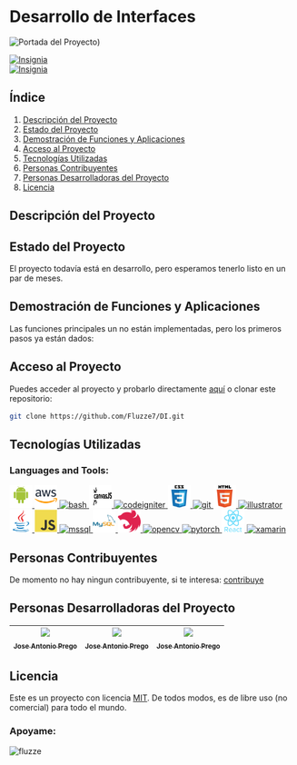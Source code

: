 # Desarrollo de Interfaces

![Portada del Proyecto](https://user-images.githubusercontent.com/66388384/169884770-c7364478-2430-445f-97e1-b5c19e736c4f.png))

[![Insignia](https://img.shields.io/badge/estado-en%20desarrollo-yellow)](https://github.com/tu-usuario/tu-repo)  
[![Insignia](https://img.shields.io/badge/licencia-MIT-blue)](https://github.com/tu-usuario/tu-repo/blob/main/LICENSE)


## Índice
1. [Descripción del Proyecto](#descripción-del-proyecto)
2. [Estado del Proyecto](#estado-del-proyecto)
3. [Demostración de Funciones y Aplicaciones](#demostración-de-funciones-y-aplicaciones)
4. [Acceso al Proyecto](#acceso-al-proyecto)
5. [Tecnologías Utilizadas](#tecnologías-utilizadas)
6. [Personas Contribuyentes](#personas-contribuyentes)
7. [Personas Desarrolladoras del Proyecto](#personas-desarrolladoras-del-proyecto)
8. [Licencia](#licencia)

## Descripción del Proyecto


## Estado del Proyecto

El proyecto todavía está en desarrollo, pero esperamos tenerlo listo en un par de meses.

## Demostración de Funciones y Aplicaciones
Las funciones principales un no están implementadas, pero los primeros pasos ya están dados:


## Acceso al Proyecto
Puedes acceder al proyecto y probarlo directamente [aquí](https://github.com/Fluzze7/DI.git) o clonar este repositorio:

```bash
git clone https://github.com/Fluzze7/DI.git
```

## Tecnologías Utilizadas

<h3 align="left">Languages and Tools:</h3>
<p align="left"> <a href="https://developer.android.com" target="_blank" rel="noreferrer"> <img src="https://raw.githubusercontent.com/devicons/devicon/master/icons/android/android-original-wordmark.svg" alt="android" width="40" height="40"/> </a> <a href="https://aws.amazon.com" target="_blank" rel="noreferrer"> <img src="https://raw.githubusercontent.com/devicons/devicon/master/icons/amazonwebservices/amazonwebservices-original-wordmark.svg" alt="aws" width="40" height="40"/> </a> <a href="https://www.gnu.org/software/bash/" target="_blank" rel="noreferrer"> <img src="https://www.vectorlogo.zone/logos/gnu_bash/gnu_bash-icon.svg" alt="bash" width="40" height="40"/> </a> <a href="https://canvasjs.com" target="_blank" rel="noreferrer"> <img src="https://raw.githubusercontent.com/Hardik0307/Hardik0307/master/assets/canvasjs-charts.svg" alt="canvasjs" width="40" height="40"/> </a> <a href="https://codeigniter.com" target="_blank" rel="noreferrer"> <img src="https://cdn.worldvectorlogo.com/logos/codeigniter.svg" alt="codeigniter" width="40" height="40"/> </a> <a href="https://www.w3schools.com/css/" target="_blank" rel="noreferrer"> <img src="https://raw.githubusercontent.com/devicons/devicon/master/icons/css3/css3-original-wordmark.svg" alt="css3" width="40" height="40"/> </a> <a href="https://git-scm.com/" target="_blank" rel="noreferrer"> <img src="https://www.vectorlogo.zone/logos/git-scm/git-scm-icon.svg" alt="git" width="40" height="40"/> </a> <a href="https://www.w3.org/html/" target="_blank" rel="noreferrer"> <img src="https://raw.githubusercontent.com/devicons/devicon/master/icons/html5/html5-original-wordmark.svg" alt="html5" width="40" height="40"/> </a> <a href="https://www.adobe.com/in/products/illustrator.html" target="_blank" rel="noreferrer"> <img src="https://www.vectorlogo.zone/logos/adobe_illustrator/adobe_illustrator-icon.svg" alt="illustrator" width="40" height="40"/> </a> <a href="https://www.java.com" target="_blank" rel="noreferrer"> <img src="https://raw.githubusercontent.com/devicons/devicon/master/icons/java/java-original.svg" alt="java" width="40" height="40"/> </a> <a href="https://developer.mozilla.org/en-US/docs/Web/JavaScript" target="_blank" rel="noreferrer"> <img src="https://raw.githubusercontent.com/devicons/devicon/master/icons/javascript/javascript-original.svg" alt="javascript" width="40" height="40"/> </a> <a href="https://www.microsoft.com/en-us/sql-server" target="_blank" rel="noreferrer"> <img src="https://www.svgrepo.com/show/303229/microsoft-sql-server-logo.svg" alt="mssql" width="40" height="40"/> </a> <a href="https://www.mysql.com/" target="_blank" rel="noreferrer"> <img src="https://raw.githubusercontent.com/devicons/devicon/master/icons/mysql/mysql-original-wordmark.svg" alt="mysql" width="40" height="40"/> </a> <a href="https://nestjs.com/" target="_blank" rel="noreferrer"> <img src="https://raw.githubusercontent.com/devicons/devicon/master/icons/nestjs/nestjs-plain.svg" alt="nestjs" width="40" height="40"/> </a> <a href="https://opencv.org/" target="_blank" rel="noreferrer"> <img src="https://www.vectorlogo.zone/logos/opencv/opencv-icon.svg" alt="opencv" width="40" height="40"/> </a> <a href="https://pytorch.org/" target="_blank" rel="noreferrer"> <img src="https://www.vectorlogo.zone/logos/pytorch/pytorch-icon.svg" alt="pytorch" width="40" height="40"/> </a> <a href="https://reactjs.org/" target="_blank" rel="noreferrer"> <img src="https://raw.githubusercontent.com/devicons/devicon/master/icons/react/react-original-wordmark.svg" alt="react" width="40" height="40"/> </a> <a href="https://dotnet.microsoft.com/apps/xamarin" target="_blank" rel="noreferrer"> <img src="https://raw.githubusercontent.com/detain/svg-logos/780f25886640cef088af994181646db2f6b1a3f8/svg/xamarin.svg" alt="xamarin" width="40" height="40"/> </a> </p>


## Personas Contribuyentes
De momento no hay ningun contribuyente, si te interesa: [contribuye](https://enlaceaalgunlado)


## Personas Desarrolladoras del Proyecto



| [<img src="https://avatars.githubusercontent.com/u/181721529?s=400&v=4" width=115><br><sub>Jose Antonio Prego</sub>](https://github.com/fluzze7) |  [<img src="https://avatars.githubusercontent.com/u/181721529?s=400&v=4" width=115><br><sub>Jose Antonio Prego</sub>](https://github.com/fluzze7) |  [<img src="https://avatars.githubusercontent.com/u/181721529?s=400&v=4" width=115><br><sub>Jose Antonio Prego</sub>](https://github.com/fluzze7) |
| :---: | :---: | :---: |



## Licencia
Este es un proyecto con licencia [MIT](https://github.com/Fluzze7/DI.git). De todos modos, es de libre uso (no comercial) para todo el mundo.

<h3 align="left">Apoyame:</h3>
<p><a href="https://www.buymeacoffee.com/fluzze"> <img align="left" src="https://cdn.buymeacoffee.com/buttons/v2/default-yellow.png" height="50" width="210" alt="fluzze" /></a></p><br><br>
